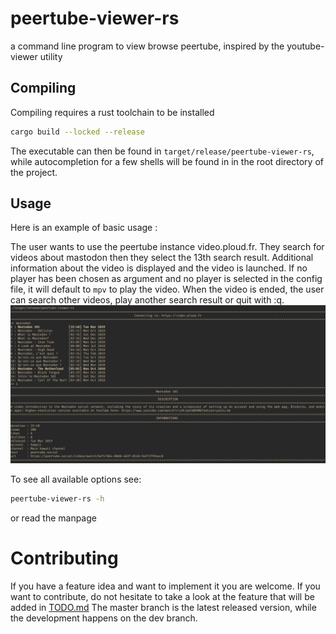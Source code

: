 peertube-viewer-rs
===

a command line program to view browse peertube, inspired by the youtube-viewer utility



Compiling
---

Compiling requires a rust toolchain to be installed

```bash
cargo build --locked --release
```

The executable can then be found in `target/release/peertube-viewer-rs`, while autocompletion for a few shells will be found in in the root directory of the project.



Usage
---
Here is an example of basic usage :

The user wants to use the peertube instance video.ploud.fr. They search for videos about mastodon then they select the 13th search result. Additional information about the video is displayed and the video is launched. If no player has been chosen as argument and no player is selected in the config file, it will default to `mpv` to play the video. When the video is ended, the user can search other videos, play another search result or quit with :q.
![Screenshot of basic usage](docs/screenshot.png?raw=true "Exemple usage")

To see all available options see:
```bash
peertube-viewer-rs -h
```
or read the manpage

Contributing
===

If you have a feature idea and want to implement it you are welcome.
If you want to contribute, do not hesitate to take a look at the feature that will be added in [TODO.md](TODO.md)
The master branch is the latest released version, while the development happens on the dev branch.

